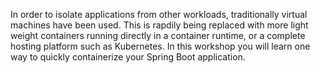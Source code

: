 In order to isolate applications from other workloads, traditionally virtual
machines have been used. This is rapdily being replaced with more light weight
containers running directly in a container runtime, or a complete hosting
platform such as Kubernetes. In this workshop you will learn one way to quickly
containerize your Spring Boot application.

